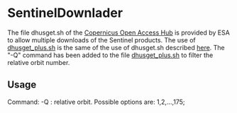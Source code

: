 # SentinelDownlader
The file dhusget.sh of the [Copernicus Open Access Hub](https://scihub.copernicus.eu/) is provided by ESA to allow multiple downloads of the Sentinel products.
The use of [dhusget_plus.sh](./dhusget_plus.sh ) is the same of the use of dhusget.sh described [here](https://scihub.copernicus.eu/userguide/BatchScripting#dhusget_script).
The "-Q" command has been added to the file [dhusget_plus.sh](./dhusget_plus.sh ) to filter the relative orbit number.

## Usage
Command: -Q <relative orbit>		: relative orbit. Possible options are: 1,2,...,175;

